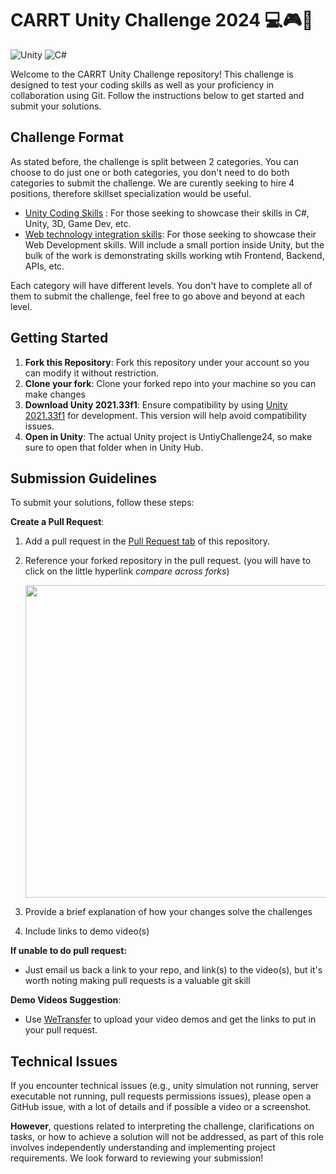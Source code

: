 # CARRT Unity Challenge 2024 💻🎮👾
![Unity](https://img.shields.io/badge/unity-%23000000.svg?style=for-the-badge&logo=unity&logoColor=white)
![C#](https://img.shields.io/badge/c%23-%23239120.svg?style=for-the-badge&logo=csharp&logoColor=white)

Welcome to the CARRT Unity Challenge repository! This challenge is designed to test your coding skills as well as your proficiency in collaboration using Git. Follow the instructions below to get started and submit your solutions. 

## Challenge Format

As stated before, the challenge is split between 2 categories. You can choose to do just one or both categories, you don't need to do both categories to submit the challenge. We are curently seeking to hire 4 positions, therefore skillset specialization would be useful.

- [Unity Coding Skills](/UnityCodingChallenge.md) : For those seeking to showcase their skills in C#, Unity, 3D, Game Dev, etc.
- [Web technology integration skills](/WebIntegrationChallenge.md): For those seeking to showcase their Web Development skills. Will include a small portion inside Unity, but the bulk of the work is demonstrating skills working wtih Frontend, Backend, APIs, etc.

Each category will have different levels. You don't have to complete all of them to submit the challenge, feel free to go above and beyond at each level.

## Getting Started

1. **Fork this Repository**: Fork this repository under your account so you can modify it without restriction.
2. **Clone your fork**: Clone your forked repo into your machine so you can make changes
3. **Download Unity 2021.33f1**: Ensure compatibility by using [Unity 2021.33f1](https://unity.com/releases/editor/whats-new/2021.3.33) for development. This version will help avoid compatibility issues.
4. **Open in Unity**: The actual Unity project is UntiyChallenge24, so make sure to open that folder when in Unity Hub.

## Submission Guidelines

To submit your solutions, follow these steps:

**Create a Pull Request**:
   1. Add a pull request in the [Pull Request tab](https://github.com/CARRTLABUSF/UnityChallenge24/pulls) of this repository.
   2. Reference your forked repository in the pull request. (you will have to click on the little hyperlink *compare across forks*)
      
      <img src="https://github.com/CARRTLABUSF/UnityChallenge24/assets/89555610/3630f18b-e085-45b3-81df-2b962b300624" width=500>

   4. Provide a brief explanation of how your changes solve the challenges
   5. Include links to demo video(s)

**If unable to do pull request:**
- Just email us back a link to your repo, and link(s) to the video(s), but it's worth noting making pull requests is a valuable git skill

**Demo Videos Suggestion**:
   - Use [WeTransfer](https://wetransfer.com/) to upload your video demos and get the links to put in your pull request.
## Technical Issues
 If you encounter technical issues (e.g., unity simulation not running, server executable not running, pull requests permissions issues), please open a GitHub issue, with a lot of details and if possible a video or a screenshot.
 
 **However**, questions related to interpreting the challenge, clarifications on tasks, or how to achieve a solution will not be addressed, as part of this role involves independently understanding and implementing project requirements. We look forward to reviewing your submission!
